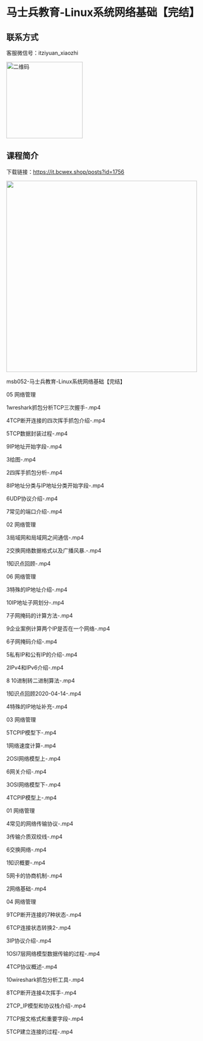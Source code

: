 # 马士兵教育-Linux系统网络基础【完结】

## 联系方式

客服微信号：itziyuan_xiaozhi

<img src="https://ziyuanyun.oss-cn-guangzhou.aliyuncs.com/common/20240614073449/666b82192834a.jpg" width="200" height="200" alt="二维码">

## 课程简介

下载链接：https://it.bcwex.shop/posts?id=1756

<img src="https://ziyuanyun.oss-cn-guangzhou.aliyuncs.com/yun/20240515183526/66448feead88c.jpg" width="500" alt="">

  msb052-马士兵教育-Linux系统网络基础【完结】

 05 网络管理

 1wreshark抓包分析TCP三次握手-.mp4

 4TCP断开连接的四次挥手抓包介绍-.mp4

 5TCP数据封装过程-.mp4

 9IP地址开始字段-.mp4

 3给图-.mp4

 2四挥手抓包分析-.mp4

 8IP地址分类与IP地址分类开始字段-.mp4

 6UDP协议介绍-.mp4

 7常见的端口介绍-.mp4

 02 网络管理

 3局域网和局域网之间通信-.mp4

 2交换网络数据格式以及广播风暴.-.mp4

 1知识点回顾-.mp4

 06 网络管理

 3特殊的IP地址介绍-.mp4

 10IP地址子网划分-.mp4

 7子网掩码的计算方法-.mp4

 9企业案例计算两个IP是否在一个网络-.mp4

 6子网掩码介绍-.mp4

 5私有IP和公有IP的介绍-.mp4

 2IPv4和IPv6介绍-.mp4

 8 10进制转二进制算法-.mp4

 1知识点回顾2020-04-14-.mp4

 4特殊的IP地址补充-.mp4

 03 网络管理

 5TCPIP模型下-.mp4

 1网络速度计算-.mp4

 2OSI网络模型上-.mp4

 6网关介绍-.mp4

 3OSI网络模型下-.mp4

 4TCPIP模型上-.mp4

 01 网络管理

 4常见的网络传输协议-.mp4

 3传输介质双绞线-.mp4

 6交换网络-.mp4

 1知识概要-.mp4

 5网卡的协商机制-.mp4

 2网络基础-.mp4

 04 网络管理

 9TCP断开连接的7种状态-.mp4

 6TCP连接状态转换2-.mp4

 3IP协议介绍-.mp4

 1OSI7层网络模型数据传输的过程-.mp4

 4TCP协议概述-.mp4

 10wireshark抓包分析工具-.mp4

 8TCP断开连接4次挥手-.mp4

 2TCP_IP模型和协议栈介绍-.mp4

 7TCP报文格式和重要字段-.mp4

 5TCP建立连接的过程-.mp4

  